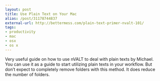 ```yaml
---
layout: post
title: Use Plain Text on Your Mac
alias: /post/31178744837
external-url: http://bettermess.com/plain-text-primer-nvalt-101/
tags:
- productivity
- mac
- osx
- os x
---
```

Very useful guide on how to use nVALT to deal with plain texts by Michael. You can use it as a guide to start utilizing plain texts in your workflow. But don’t expect to completely remove folders with this method. It does reduce the number of folders.